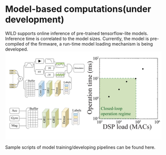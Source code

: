 
# Model-based computations(under development)
WILD supports online inference of pre-trained tensorflow-lite models.
Inference time is correlated to the model sizes.
Currently, the model is pre-compiled of the firmware, a run-time model loading mechanism is being developed.
![TinyML](images/WIrelessEphys_Github_7_TinyML.jpg)

Sample scripts of model training/developing pipelines can be found here.
